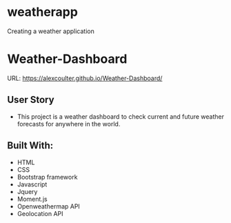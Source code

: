 # weatherapp
Creating a weather application

# Weather-Dashboard
URL: https://alexcoulter.github.io/Weather-Dashboard/

## User Story

* This project is a weather dashboard to check current and future weather forecasts for anywhere in the world.

## Built With:

* HTML
* CSS
* Bootstrap framework
* Javascript
* Jquery
* Moment.js
* Openweathermap API
* Geolocation API
